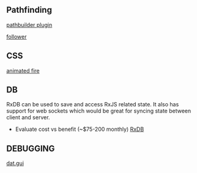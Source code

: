## Pathfinding

[pathbuilder plugin](https://github.com/samid737/phaser3-plugin-pathbuilder)

[follower](https://newdocs.phaser.io/docs/3.60.0/focus/Phaser.GameObjects.GameObjectFactory-follower)


## CSS 
[animated fire](https://codepen.io/YusukeNakaya/pen/vJKwZw)


## DB
RxDB can be used to save and access RxJS related state. It also has support for web sockets which would be great for syncing state between client and server.
- Evaluate cost vs benefit (~$75-200 monthly)
[RxDB](https://rxdb.info/quickstart.html)


## DEBUGGING
[dat.gui](https://barionleg.github.io/dat.gui/API.html)
